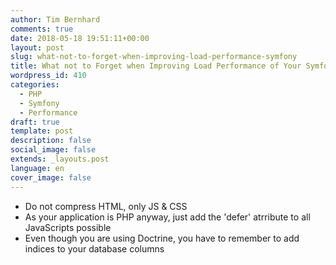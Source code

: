 ```yaml
---
author: Tim Bernhard
comments: true
date: 2018-05-18 19:51:11+00:00
layout: post
slug: what-not-to-forget-when-improving-load-performance-symfony
title: What not to Forget when Improving Load Performance of Your Symfony Website
wordpress_id: 410
categories:
  - PHP
  - Symfony
  - Performance
draft: true
template: post
description: false
social_image: false
extends: _layouts.post
language: en
cover_image: false
---
```




* Do not compress HTML, only JS & CSS
* As your application is PHP anyway, just add the 'defer' atrribute to all JavaScripts possible
* Even though you are using Doctrine, you have to remember to add indices to your database columns
